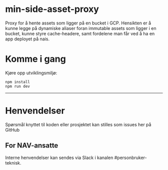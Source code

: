 min-side-asset-proxy
================

Proxy for å hente assets som ligger på en bucket i GCP. Hensikten er å kunne legge på dynamiske aliaser foran immutable assets som ligger i en bucket, kunne styre cache-headere, samt fordelene man får ved å ha en app deployet på nais.

# Komme i gang

Kjøre opp utviklingsmiljø:

```
npm install
npm run dev
```

---

# Henvendelser

Spørsmål knyttet til koden eller prosjektet kan stilles som issues her på GitHub

## For NAV-ansatte

Interne henvendelser kan sendes via Slack i kanalen #personbruker-teknisk.